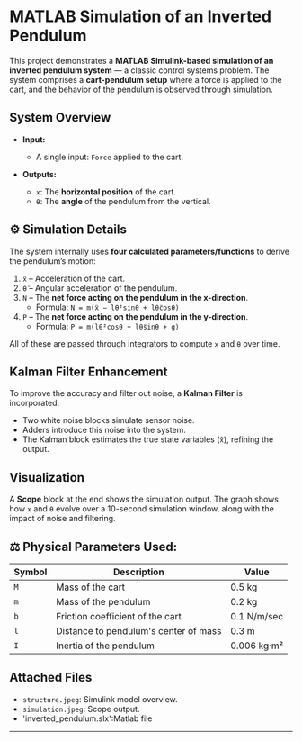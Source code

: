 # MATLAB Simulation of an Inverted Pendulum

This project demonstrates a **MATLAB Simulink-based simulation of an inverted pendulum system** — a classic control systems problem. The system comprises a **cart-pendulum setup** where a force is applied to the cart, and the behavior of the pendulum is observed through simulation.

## System Overview

- **Input:**

  - A single input: `Force` applied to the cart.

- **Outputs:**

  - `x`: The **horizontal position** of the cart.
  - `θ`: The **angle** of the pendulum from the vertical.

## ⚙️ Simulation Details

The system internally uses **four calculated parameters/functions** to derive the pendulum’s motion:

1. `ẍ` – Acceleration of the cart.
2. `θ̈` – Angular acceleration of the pendulum.
3. `N` – The **net force acting on the pendulum in the x-direction**.
   - Formula: `N = m(ẍ − lθ̇²sinθ + lθ̈cosθ)`
4. `P` – The **net force acting on the pendulum in the y-direction**.
   - Formula: `P = m(lθ̇²cosθ + lθ̈sinθ + g)`

All of these are passed through integrators to compute `x` and `θ` over time.

## Kalman Filter Enhancement

To improve the accuracy and filter out noise, a **Kalman Filter** is incorporated:

- Two white noise blocks simulate sensor noise.
- Adders introduce this noise into the system.
- The Kalman block estimates the true state variables (`x̂`), refining the output.

## Visualization

A **Scope** block at the end shows the simulation output. The graph shows how `x` and `θ` evolve over a 10-second simulation window, along with the impact of noise and filtering.

## ⚖️ Physical Parameters Used:

| Symbol | Description                           | Value        |
|--------|---------------------------------------|--------------|
| `M`    | Mass of the cart                      | 0.5 kg       |
| `m`    | Mass of the pendulum                  | 0.2 kg       |
| `b`    | Friction coefficient of the cart      | 0.1 N/m/sec  |
| `l`    | Distance to pendulum's center of mass | 0.3 m        |
| `I`    | Inertia of the pendulum               | 0.006 kg·m²  |

## Attached Files

- `structure.jpeg`: Simulink model overview.
- `simulation.jpeg`: Scope output.
- 'inverted_pendulum.slx':Matlab file 

---

